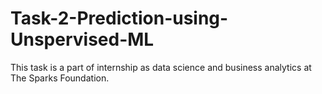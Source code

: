 # Task-2-Prediction-using-Unspervised-ML
This task is a part of internship as data science and business analytics at The Sparks Foundation.
